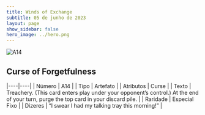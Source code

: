 ```yaml
---
title: Winds of Exchange
subtitle: 05 de junho de 2023
layout: page
show_sidebar: false
hero_image: ../hero.png
---
```


![A14](https://mastervault-storage-prod.s3.amazonaws.com/media/card_front/en/453_A14_6bc799dd6276_en.png)

## Curse of Forgetfulness

|----|----|
| Número | A14 |
| Tipo | Artefato |
| Atributos | Curse |
| Texto | Treachery. (This card enters play under your opponent’s control.) At the end of your turn, purge the top card in your discard pile. |
| Raridade | Especial Fixo |
| Dizeres | “I swear I had my talking tray this morning!” |
